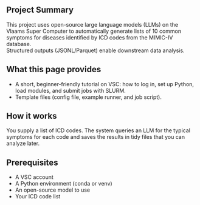 ## Project Summary

This project uses open-source large language models (LLMs) on the Vlaams Super Computer to automatically generate lists of 10 common symptoms for diseases identified by ICD codes from the MIMIC-IV database.  
Structured outputs (JSONL/Parquet) enable downstream data analysis.

## What this page provides

- A short, beginner-friendly tutorial on VSC: how to log in, set up Python, load modules, and submit jobs with SLURM.
- Template files (config file, example runner, and job script).

## How it works

You supply a list of ICD codes. The system queries an LLM for the typical symptoms for each code and saves the results in tidy files that you can analyze later.

## Prerequisites

- A VSC account
- A Python environment (conda or venv)
- An open-source model to use
- Your ICD code list
